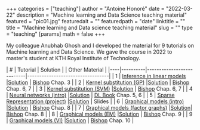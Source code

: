 +++
categories = ["teaching"]
author = "Antoine Honoré"
date = "2022-03-22"
description = "Machine learning and Data Science teaching material"
featured = "pic01.jpg"
featuredalt = ""
featuredpath = "date"
linktitle = ""
title = "Machine learning and Data science teaching material"
slug = ""
type = "teaching"
[params]
  math = false
+++

My colleague Anubhab Ghosh and I developed the material for 9 tutorials on Machine learning and Data Science. 
We gave the course in 2022 to master's student at KTH Royal Institute of Technology.

| #  | Tutorial | Solution |                               | Other Material                         |
|----|----------|---------------------------|----------------------------------|
| 1  | [Inference in linear models ](/tutorials/tutorial_1.pdf)        |[Solution](/tutorials/tutorial_1_solution.pdf)     | [Bishop](\bishoplink) Chap. 3   |
| 2  | [Kernel substitution (GP)](/tutorials/tutorial_2.pdf)           |[Solution](/tutorials/tutorial_2_solution.pdf)     | [Bishop](\bishoplink) Chap. 6, 7 |
| 3  | [Kernel substitution (SVM)](/tutorials/tutorial_3.pdf)          |[Solution](/tutorials/tutorial_3_solution.pdf)     | [Bishop](\bishoplink) Chap. 6, 7 |
| 4  | [Neural networks (intro)](/tutorials/tutorial_4.pdf)            |[Solution](/tutorials/tutorial_4_solution.pdf)     | [DL Book](https://www.deeplearningbook.org) Chap. 5, 6 |
| 5  | [Sparse Representation (project)](/tutorials/tutorial_5.pdf)    |[Solution](/tutorials/tutorial_5_solution.pdf)     | Slides                          |
| 6  | [Graphical models (intro)](/tutorials/tutorial_6.pdf)           |[Solution](/tutorials/tutorial_6_solution.pdf)     | [Bishop](\bishoplink) Chap. 8   |
| 7  | [Graphical models (factor graphs)](/tutorials/tutorial_7.pdf)   |[Solution](/tutorials/tutorial_7_solution_scan.pdf)| [Bishop](\bishoplink) Chap. 8   |
| 8  | [Graphical models (EM)](/tutorials/tutorial_8.pdf)              |[Solution](/tutorials/tutorial_8_solution.pdf)     | [Bishop](\bishoplink) Chap. 9   |
| 9  | [Graphical models (VI)](/tutorials/tutorial_9.pdf)              |[Solution](/tutorials/tutorial_9_solution.pdf)     | [Bishop](\bishoplink) Chap. 10  |
